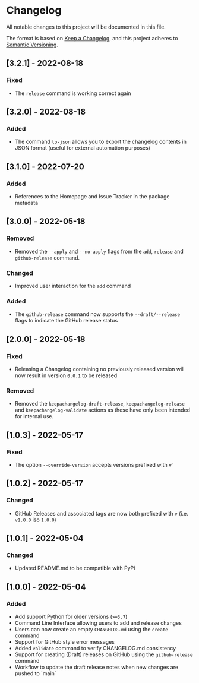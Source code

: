 # Changelog
All notable changes to this project will be documented in this file.

The format is based on [Keep a Changelog](https://keepachangelog.com/en/1.1.0/),
and this project adheres to [Semantic Versioning](https://semver.org/spec/v2.0.0.html).

## [3.2.1] - 2022-08-18
### Fixed
- The `release` command is working correct again

## [3.2.0] - 2022-08-18
### Added
- The command `to-json` allows you to export the changelog contents in JSON format (useful for external automation purposes)

## [3.1.0] - 2022-07-20
### Added
- References to the Homepage and Issue Tracker in the package metadata

## [3.0.0] - 2022-05-18
### Removed
- Removed the `--apply` and `--no-apply` flags from the `add`, `release` and `github-release` command.

### Changed
- Improved user interaction for the `add` command

### Added
- The `github-release` command now supports the `--draft/--release` flags to indicate the GitHub release status

## [2.0.0] - 2022-05-18
### Fixed
- Releasing a Changelog containing no previously released version will now result in version `0.0.1` to be released

### Removed
- Removed the `keepachangelog-draft-release`, `keepachangelog-release` and `keepachangelog-validate` actions as these have only been intended for internal use.

## [1.0.3] - 2022-05-17
### Fixed
- The option `--override-version` accepts versions prefixed with v`

## [1.0.2] - 2022-05-17
### Changed
- GitHub Releases and associated tags are now both prefixed with `v` (i.e. `v1.0.0` iso `1.0.0`)

## [1.0.1] - 2022-05-04
### Changed
- Updated README.md to be compatible with PyPi

## [1.0.0] - 2022-05-04
### Added
- Add support Python for older versions (`>=3.7`)
- Command Line Interface allowing users to add and release changes
- Users can now create an empty `CHANGELOG.md` using the `create` command
- Support for GitHub style error messages
- Added `validate` command to verify CHANGELOG.md consistency
- Support for creating (Draft) releases on GitHub using the `github-release` command
- Workflow to update the draft release notes when new changes are pushed to \`main\`


